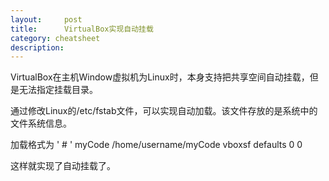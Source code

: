 ```yaml
---
layout:     post
title:      VirtualBox实现自动挂载
category: cheatsheet
description:
---
```


VirtualBox在主机Window虚拟机为Linux时，本身支持把共享空间自动挂载，但是无法指定挂载目录。

通过修改Linux的/etc/fstab文件，可以实现自动加载。该文件存放的是系统中的文件系统信息。

加载格式为
' #<file system> <mount point>                <type>  <options>       <dump><pass>'
myCode      /home/username/myCode      vboxsf    defaults            0             0 

这样就实现了自动挂载了。
